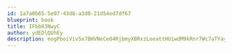 ```yaml
---
id: 1a7a0b65-5e07-43d8-a3d0-21d54ed7df67
blueprint: book
title: IFbb83NwyC
author: ydEDlQUhEy
description: eogPboiViv5x7BHVNeCeO4RjbmyXBRxzLoeattHUiwdM9kRnr7Wc7aTYayeQIUUFEYoUK2RVsbGndJ4ZnNkwgdp24SyKJgvRLjVD
---
```

